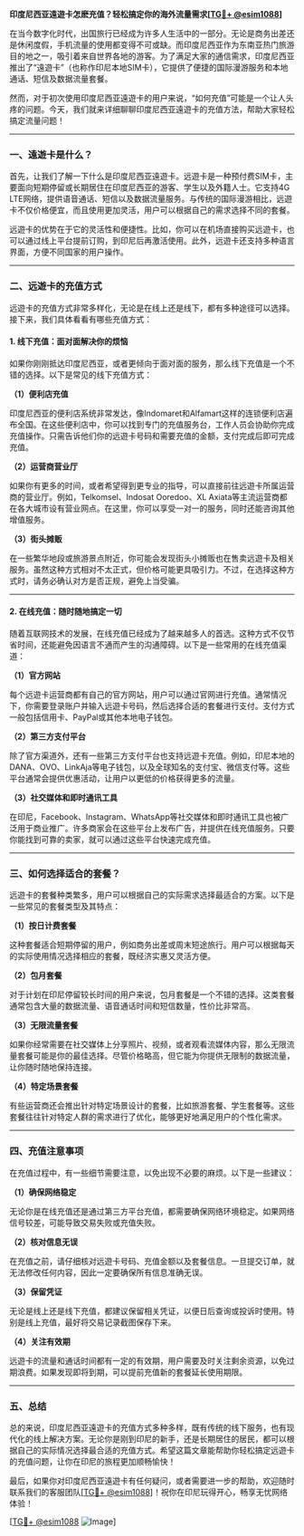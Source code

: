 **印度尼西亚遠遊卡怎麽充值？轻松搞定你的海外流量需求[[TG💪+ @esim1088](https://t.me/s/esim1088)]**

在当今数字化时代，出国旅行已经成为许多人生活中的一部分。无论是商务出差还是休闲度假，手机流量的使用都变得不可或缺。而印度尼西亚作为东南亚热门旅游目的地之一，吸引着来自世界各地的游客。为了满足大家的通信需求，印度尼西亚推出了“遠遊卡”（也称作印尼本地SIM卡），它提供了便捷的国际漫游服务和本地通话、短信及数据流量套餐。

然而，对于初次使用印度尼西亚遠遊卡的用户来说，“如何充值”可能是一个让人头疼的问题。今天，我们就来详细聊聊印度尼西亚遠遊卡的充值方法，帮助大家轻松搞定流量问题！

---

### 一、遠遊卡是什么？

首先，让我们了解一下什么是印度尼西亚遠遊卡。远遊卡是一种预付费SIM卡，主要面向短期停留或长期居住在印度尼西亚的游客、学生以及外籍人士。它支持4G LTE网络，提供语音通话、短信以及数据流量服务。与传统的国际漫游相比，远遊卡不仅价格便宜，而且使用更加灵活，用户可以根据自己的需求选择不同的套餐。

远遊卡的优势在于它的灵活性和便捷性。比如，你可以在机场直接购买远遊卡，也可以通过线上平台提前订购，到印尼后再激活使用。此外，远遊卡还支持多种语言界面，方便不同国家的用户操作。

---

### 二、远遊卡的充值方式

远遊卡的充值方式非常多样化，无论是在线上还是线下，都有多种途径可以选择。接下来，我们具体看看有哪些充值方式：

#### 1. 线下充值：面对面解决你的烦恼

如果你刚刚抵达印度尼西亚，或者更倾向于面对面的服务，那么线下充值是一个不错的选择。以下是常见的线下充值方式：

**（1）便利店充值**

印度尼西亚的便利店系统非常发达，像Indomaret和Alfamart这样的连锁便利店遍布全国。在这些便利店中，你可以找到专门的充值服务台，工作人员会协助你完成充值操作。只需告诉他们你的远遊卡号码和需要充值的金额，支付完成后即可完成充值。

**（2）运营商营业厅**

如果你有更多的时间，或者希望得到更专业的指导，可以直接前往远遊卡所属运营商的营业厅。例如，Telkomsel、Indosat Ooredoo、XL Axiata等主流运营商都在各大城市设有营业网点。在这里，你可以享受一对一的服务，同时还能咨询其他增值服务。

**（3）街头摊贩**

在一些繁华地段或旅游景点附近，你可能会发现街头小摊贩也在售卖远遊卡及相关服务。虽然这种方式相对不太正式，但价格可能更具吸引力。不过，在选择这种方式时，请务必确认对方是否正规，避免上当受骗。

---

#### 2. 在线充值：随时随地搞定一切

随着互联网技术的发展，在线充值已经成为了越来越多人的首选。这种方式不仅节省时间，还能避免因语言不通而产生的沟通障碍。以下是一些常用的在线充值渠道：

**（1）官方网站**

每个远遊卡运营商都有自己的官方网站，用户可以通过官网进行充值。通常情况下，你需要登录账户并输入远遊卡号码，然后选择合适的套餐进行支付。支付方式一般包括信用卡、PayPal或其他本地电子钱包。

**（2）第三方支付平台**

除了官方渠道外，还有一些第三方支付平台也支持远遊卡充值。例如，印尼本地的DANA、OVO、LinkAja等电子钱包，以及全球知名的支付宝、微信支付等。这些平台通常会提供优惠活动，让用户以更低的价格获得更多的流量。

**（3）社交媒体和即时通讯工具**

在印尼，Facebook、Instagram、WhatsApp等社交媒体和即时通讯工具也被广泛用于商业推广。许多商家会在这些平台上发布广告，并提供在线充值服务。只要你能找到可靠的卖家，就可以通过这些平台快速完成充值。

---

### 三、如何选择适合的套餐？

远遊卡的套餐种类繁多，用户可以根据自己的实际需求选择最适合的方案。以下是一些常见的套餐类型及其特点：

**（1）按日计费套餐**

这种套餐适合短期停留的用户，例如商务出差或周末短途旅行。用户可以根据每天的实际使用情况选择相应的套餐，既经济实惠又灵活方便。

**（2）包月套餐**

对于计划在印尼停留较长时间的用户来说，包月套餐是一个不错的选择。这类套餐通常包含大量的数据流量、语音通话时间和短信数量，性价比非常高。

**（3）无限流量套餐**

如果你经常需要在社交媒体上分享照片、视频，或者观看流媒体内容，那么无限流量套餐可能是你的最佳选择。尽管价格略高，但它能为你提供无限制的数据流量，让你随时随地保持连接。

**（4）特定场景套餐**

有些运营商还会推出针对特定场景设计的套餐，比如旅游套餐、学生套餐等。这些套餐往往针对特定人群的需求进行了优化，能够更好地满足用户的个性化需求。

---

### 四、充值注意事项

在充值过程中，有一些细节需要注意，以免出现不必要的麻烦。以下是一些建议：

**（1）确保网络稳定**

无论你是在线充值还是通过第三方平台充值，都需要确保网络环境稳定。如果网络信号较差，可能导致交易失败或充值失败。

**（2）核对信息无误**

在充值之前，请仔细核对远遊卡号码、充值金额以及套餐信息。一旦提交订单，就无法修改任何内容，因此一定要确保所有信息准确无误。

**（3）保留凭证**

无论是线上还是线下充值，都建议保留相关凭证，以便日后查询或投诉时使用。特别是线上充值，最好将交易记录截图保存下来。

**（4）关注有效期**

远遊卡的流量和通话时间都有一定的有效期，用户需要及时关注剩余资源，以免过期浪费。如果发现即将到期，可以提前充值新的套餐延长使用期限。

---

### 五、总结

总的来说，印度尼西亚遠遊卡的充值方式多种多样，既有传统的线下服务，也有现代化的线上解决方案。无论你是刚到印尼的新手，还是长期居住的居民，都可以根据自己的实际情况选择最合适的充值方式。希望这篇文章能帮助你轻松搞定远遊卡的充值问题，让你在印尼的旅程更加顺畅愉快！

最后，如果你对印度尼西亚遠遊卡有任何疑问，或者需要进一步的帮助，欢迎随时联系我们的客服团队[[TG💪+ @esim1088](https://t.me/s/esim1088)]！祝你在印尼玩得开心，畅享无忧网络体验！

[[TG💪+ @esim1088](https://t.me/s/esim1088) ![Image](https://i.postimg.cc/4NQfJmqS/Snipaste-2025-05-13-00-14-12.png)]